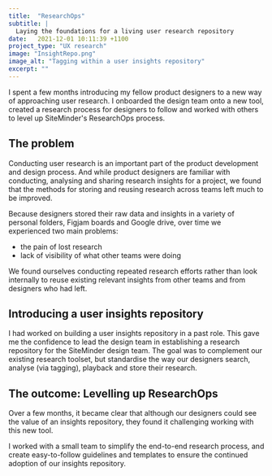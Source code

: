```yaml
---
title:  "ResearchOps"
subtitle: |
  Laying the foundations for a living user research repository
date:   2021-12-01 10:11:39 +1100
project_type: "UX research"
image: "InsightRepo.png"
image_alt: "Tagging within a user insights repository"
excerpt: ""
---
```


I spent a few months introducing my fellow product designers to a new way of approaching user research. I onboarded the design team onto a new tool, created a research process for designers to follow and worked with others to level up SiteMinder's ResearchOps process.

## The problem

Conducting user research is an important part of the product development and design process. And while product designers are familiar with conducting, analysing and sharing research insights for a project, we found that the methods for storing and reusing research across teams left much to be improved. 

Because designers stored their raw data and insights in a variety of personal folders, Figjam boards and Google drive, over time we experienced two main problems:

- the pain of lost research
- lack of visibility of what other teams were doing

We found ourselves conducting repeated research efforts rather than look internally to reuse existing relevant insights from other teams and from designers who had left.

## Introducing a user insights repository

I had worked on building a user insights repository in a past role. This gave me the confidence to lead the design team in establishing a research repository for the SiteMinder design team. The goal was to complement our existing research toolset, but standardise the way our designers search, analyse (via tagging), playback and store their research.

## The outcome: Levelling up ResearchOps

Over a few months, it became clear that although our designers could see the value of an insights repository, they found it challenging working with this new tool. 

I worked with a small team to simplify the end-to-end research process, and create easy-to-follow guidelines and templates to ensure the continued adoption of our insights repository.